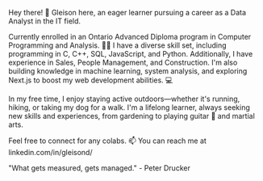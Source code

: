 Hey there! 👋 Gleison here, an eager learner pursuing a career as a Data Analyst in the IT field. 

Currently enrolled in an Ontario Advanced Diploma program in Computer Programming and Analysis. 🧑‍🎓 I have a diverse skill set, including programming in C, C++, SQL, JavaScript, and Python. Additionally, I have experience in Sales, People Management, and Construction. I'm also building knowledge in machine learning, system analysis, and exploring Next.js to boost my web development abilities. 💻

In my free time, I enjoy staying active outdoors—whether it's running, hiking, or taking my dog for a walk. I'm a lifelong learner, always seeking new skills and experiences, from gardening to playing guitar 🎸 and martial arts. 

Feel free to connect for any colabs. 
📫 You can reach me at linkedin.com/in/gleisond/

"What gets measured, gets managed." - Peter Drucker
